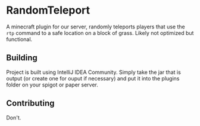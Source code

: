 # RandomTeleport

A minecraft plugin for our server, randomly teleports players that use the `rtp` command to a safe location on a block of grass. Likely not optimized but functional.

## Building

Project is built using IntelliJ IDEA Community. Simply take the jar that is output (or create one for ouput if necessary) and put it into the plugins folder on your spigot or paper server.

## Contributing

Don't.
